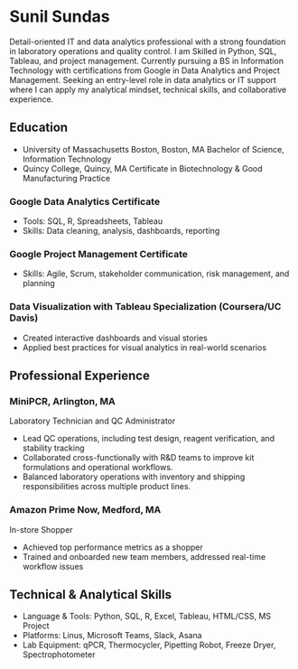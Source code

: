# Sunil Sundas
Detail-oriented IT and data analytics professional with a strong foundation in laboratory operations and quality control. I am Skilled in Python, SQL, Tableau, and project management. Currently pursuing a BS in Information Technology with certifications from Google in Data Analytics and Project Management. Seeking an entry-level role in data analytics or IT support where I can apply my analytical mindset, technical skills, and collaborative experience.

## Education
- University of Massachusetts Boston, Boston, MA
Bachelor of Science, Information Technology                                                                     
- Quincy College, Quincy, MA
Certificate in Biotechnology & Good Manufacturing Practice

### Google Data Analytics Certificate                                                       
- Tools: SQL, R, Spreadsheets, Tableau
- Skills: Data cleaning, analysis, dashboards, reporting
  
### Google Project Management Certificate
- Skills: Agile, Scrum, stakeholder communication, risk management, and planning
  
### Data Visualization with Tableau Specialization (Coursera/UC Davis)
- Created interactive dashboards and visual stories
- Applied best practices for visual analytics in real-world scenarios

## Professional Experience

### MiniPCR, Arlington, MA
Laboratory Technician and QC Administrator
- Lead QC operations, including test design, reagent verification, and stability tracking
- Collaborated cross-functionally with R&D teams to improve kit formulations and operational workflows.
- Balanced laboratory operations with inventory and shipping responsibilities across multiple product lines.
  
### Amazon Prime Now, Medford, MA
In-store Shopper
- Achieved top performance metrics as a shopper
- Trained and onboarded new team members, addressed real-time workflow issues
  
## Technical & Analytical Skills
- Language & Tools: Python, SQL, R, Excel, Tableau, HTML/CSS, MS Project
- Platforms: Linus, Microsoft Teams, Slack, Asana
- Lab Equipment: qPCR, Thermocycler, Pipetting Robot, Freeze Dryer, Spectrophotometer


